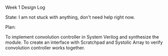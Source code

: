 Week 1 Design Log

State: I am not stuck with anything, don't need help right now.

Plan:

To implement convolution controller in System Verilog and synthesize the module.
To create an interface with Scratchpad and Systolic Array to verify convolution controller works together.
